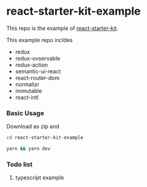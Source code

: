 # react-starter-kit-example

This repo is the example of [react-starter-kit](https://github.com/abrcdf1023/react-starter-kit).

This example repo incldes

* redux
* redux-ovservable
* redux-action
* semantic-ui-react
* react-router-dom
* normalizr
* immutable
* react-intl

### Basic Usage

Download as zip and

```sh
cd react-starter-kit-example
```

```sh
yarn && yarn dev
```

### Todo list

1. typescript example
